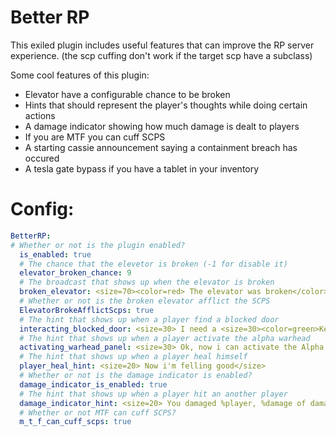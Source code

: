 # Better RP
This exiled plugin includes useful features that can improve the RP server experience. (the scp cuffing don't work if the target scp have a subclass)

Some cool features of this plugin:

- Elevator have a configurable chance to be broken
- Hints that should represent the player's thoughts while doing certain actions
- A damage indicator showing how much damage is dealt to players
- If you are MTF you can cuff SCPS
- A starting cassie announcement saying a containment breach has occured
- A tesla gate bypass if you have a tablet in your inventory


# Config:

```yml
BetterRP:
# Whether or not is the plugin enabled?
  is_enabled: true
  # The chance that the elevetor is broken (-1 for disable it)
  elevator_broken_chance: 9
  # The broadcast that shows up when the elevator is broken
  broken_elevator: <size=70><color=red> The elevator was broken</color></size>
  # Whether or not is the broken elevator afflict the SCPS
  ElevatorBrokeAfflictScps: true
  # The hint that shows up when a player find a blocked door
  interacting_blocked_door: <size=30> I need a <size=30><color=green>Key Card</color></size> for open this door</size>
  # The hint that shows up when a player activate the alpha warhead
  activating_warhead_panel: <size=30> Ok, now i can activate the Alpha Warhead</size>
  # The hint that shows up when a player heal himself
  player_heal_hint: <size=20> Now i'm felling good</size>
  # Whether or not is the damage indicator is enabled?
  damage_indicator_is_enabled: true
  # The hint that shows up when a player hit an another player
  damage_indicator_hint: <size=20> You damaged %player, %damage of damage caused</size>
  # Whether or not MTF can cuff SCPS?
  m_t_f_can_cuff_scps: true
  ```
  
